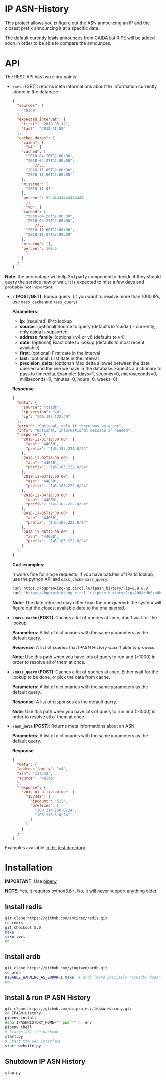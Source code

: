 # IP ASN-History

This project allows you to figure out the ASN announcing an IP and the closest prefix
announcing it at a specific date.

The default curently loads announces from [CAIDA](http://data.caida.org/datasets/routing/)
but RIPE will be added soon in order to be able to compare the announces.

# API

The REST API has two entry points:

* `/meta` (GET): returns meta informations about the information currently stored in the database

	```json
	{
	  "sources": [
	    "caida"
	  ],
	  "expected_interval": {
	    "first": "2018-05-12",
	    "last": "2018-11-08"
	  },
	  "cached_dates": {
	    "caida": {
	      "v4": {
		"cached": [
		  "2018-04-26T12:00:00",
		  "2018-04-27T12:00:00",
			  //...
		  "2018-11-05T12:00:00",
		  "2018-11-06T12:00:00"
		],
		"missing": [
		  "2018-11-07"
		],
		"percent": 99.44444444444444
	      },
	      "v6": {
		"cached": [
		  "2018-04-26T12:00:00",
		  "2018-04-27T12:00:00",
			  //...
		  "2018-11-06T12:00:00",
		  "2018-11-07T12:00:00"
		],
		"missing": [],
		"percent": 100.0
	      }
	    }
	  }
	}
	```

**Note**: the percentage will help 3rd party component to decide if they should query the service now or wait.
		  It is expected to miss a few days and probably not important.

* **`/` (POST/GET)**: Runs a query. (if you want to resolve more than 1000 IPs, use `mass_cache` and `mass_query`)

    **Parameters**:

	* **ip**: (required) IP to lookup
	* **source**: (optional) Source to query (defaults to 'caida') - currently, only caida is supported
	* **address_family**: (optional) v4 or v6 (defaults to v4)
	* **date**: (optional) Exact date to lookup (defaults to most recent available)
	* **first**: (optional) First date in the interval
	* **last**: (optional) Last date in the interval
	* **precision_delta**: (optional) Max delta allowed between the date queried and the one we have in the database. Expects a dictionary to pass to timedelta.
			 Example: {days=1, seconds=0, microseconds=0, milliseconds=0, minutes=0, hours=0, weeks=0}

    **Response**:

	```json
	{
	  "meta": {
	    "source": "caida",
	    "ip_version": "v4",
	    "ip": "146.185.222.49"
	  },
	  "error": "Optional, only if there was an error",
	  "info": "Optional, informational message if needed",
	  "response": {
	    "2018-11-01T12:00:00": {
	      "asn": "44050",
	      "prefix": "146.185.222.0/24"
	    },
	    "2018-11-02T16:00:00": {
	      "asn": "44050",
	      "prefix": "146.185.222.0/24"
	    },
	    "2018-11-03T12:00:00": {
	      "asn": "44050",
	      "prefix": "146.185.222.0/24"
	    },
	    "2018-11-04T12:00:00": {
	      "asn": "44050",
	      "prefix": "146.185.222.0/24"
	    },
	    "2018-11-05T12:00:00": {
	      "asn": "44050",
	      "prefix": "146.185.222.0/24"
	    },
	    "2018-11-06T12:00:00": {
	      "asn": "44050",
	      "prefix": "146.185.222.0/24"
	    }
	  }
	}
	```


    **Curl examples**:

    It works fine for single requests, if you have batches of IPs to lookup, use the python API and `mass_cache` `mass_query`.

    ```bash
    curl https://bgpranking-ng.circl.lu/ipasn_history/?ip=8.8.8.8
    curl "https://bgpranking-ng.circl.lu/ipasn_history/?ip=2001:db8:a0b:12f0::1&address_family=v6"
    ```

    **Note**: The date returned may differ from the one queried: the system will figure out the closest available date to the one queried.

* **`/mass_cache` (POST)**: Caches a lot of queries at once, don't wait for the lookup.

    **Parameters**: A list of dictionaries with the same parameters as the default query.

    **Response**: A list of queries that IPASN History wasn't able to process.

    **Note**: Use this path when you have lots of query to run and (>1000) in order to resolve all of them at once.

* **`/mass_query` (POST)**: Caches a lot of queries at once. Either wait for the lookup to be done, or pick the data from cache.

    **Parameters**: A list of dictionaries with the same parameters as the default query.

    **Response**: A list of responses as the default query.

    **Note**: Use this path when you have lots of query to run and (>1000) in order to resolve all of them at once.

* **`/asn_meta` (POST)**: Returns meta informations about an ASN

    **Parameters**: A list of dictionaries with the same parameters as the default query.

    **Response**

    ```json
    {
      "meta": {
      "address_family": "v4",
      "asn": "137342",
      "source": "caida"
      },
      "response": {
        "2019-01-01T12:00:00": {
          "137342": {
            "ipcount": "512",
            "prefixes": [
              "180.214.250.0/24",
              "103.113.3.0/24"
            ]
          }
        }
      }
    }
    ```


Examples available [in the test directory](https://github.com/D4-project/IPASN-History/blob/master/test/test_query.py).


# Installation

**IMPORTANT**: Use [pipenv](https://pipenv.readthedocs.io/en/latest/)

**NOTE**: Yes, it requires python3.6+. No, it will never support anything older.

## Install redis

```bash
git clone https://github.com/antirez/redis.git
cd redis
git checkout 5.0
make
make test
cd ..
```

## Install ardb

```bash
git clone https://github.com/yinqiwen/ardb.git
cd ardb
DISABLE_WARNING_AS_ERROR=1 make  # ardb (more precisely rocksdb) doesn't compile on ubuntu 18.04 unless you disable warning as error
cd ..
```

## Install & run IP ASN History

```bash
git clone https://github.com/D4-project/IPASN-History.git
cd IPASN-History
pipenv install
echo IPASNHISTORY_HOME="'`pwd`'" > .env
pipenv shell
# Starts all the backend
start.py
# Start the web interface
start_website.py
```

## Shutdown IP ASN History

```bash
stop.py
```
